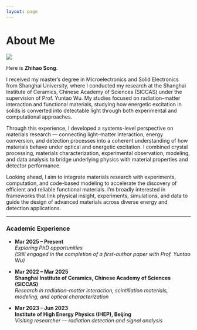 ```yaml
---
layout: page
---
```


# About Me

<img src="https://shhhhong.github.io/images/own1.JPG" class="floatpic">

Here is **Zhihao Song**.<br>

I received my master’s degree in Microelectronics and Solid Electronics from Shanghai University, where I conducted my research at the Shanghai Institute of Ceramics, Chinese Academy of Sciences (SICCAS) under the supervision of Prof. Yuntao Wu. My studies focused on radiation–matter interaction and functional materials, studying how energetic excitation in solids is converted into detectable light through both experimental and computational approaches.

Through this experience, I developed a systems-level perspective on materials research — connecting light–matter interaction, energy conversion, and detection processes into a coherent understanding of how materials behave under optical and energetic excitation. I combined crystal processing, materials characterization, experimental observation, modeling, and data analysis to bridge underlying physics with material properties and detector performance.

Looking ahead, I aim to integrate materials research with experiments, computation, and code-based modeling to accelerate the discovery of efficient and reliable functional materials. I’m broadly interested in frameworks that link physical insight, experiments, simulations, and data to guide the design of advanced materials across diverse energy and detection applications.

---

### Academic Experience

- **Mar 2025 – Present**  
  *Exploring PhD opportunities*  
  *(Still engaged in the completion of a first-author paper with Prof. Yuntao Wu)*  

- **Mar 2022 – Mar 2025**  
  **Shanghai Institute of Ceramics, Chinese Academy of Sciences (SICCAS)**  
  *Research in radiation–matter interaction, scintillation materials, modeling, and optical characterization*  

- **Mar 2023 – Jun 2023**  
  **Institute of High Energy Physics (IHEP), Beijing**  
  *Visiting researcher — radiation detection and signal analysis*  

<br>



